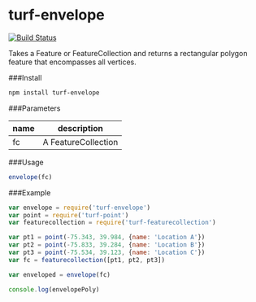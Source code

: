 turf-envelope
=============
[![Build Status](https://travis-ci.org/Turfjs/turf-envelope.svg?branch=master)](https://travis-ci.org/Turfjs/turf-envelope)

Takes a Feature or FeatureCollection and returns a rectangular polygon feature that encompasses all vertices.

###Install

```sh
npm install turf-envelope
```

###Parameters

|name|description|
|---|---|
|fc|A FeatureCollection|

###Usage

```js
envelope(fc)
```

###Example

```javascript
var envelope = require('turf-envelope')
var point = require('turf-point')
var featurecollection = require('turf-featurecollection')

var pt1 = point(-75.343, 39.984, {name: 'Location A'})
var pt2 = point(-75.833, 39.284, {name: 'Location B'})
var pt3 = point(-75.534, 39.123, {name: 'Location C'})
var fc = featurecollection([pt1, pt2, pt3])

var enveloped = envelope(fc)

console.log(envelopePoly)
```